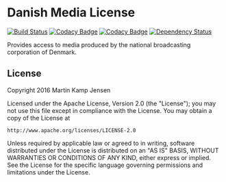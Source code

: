 # Danish Media License

[![Build Status](https://travis-ci.org/mkjensen/danish-media-license.svg?branch=master)](https://travis-ci.org/mkjensen/danish-media-license) [![Codacy Badge](https://api.codacy.com/project/badge/grade/23e8d80e9f0a44d9851f05e0a6158e19)](https://www.codacy.com/app/mkjensen/danish-media-license) [![Codacy Badge](https://api.codacy.com/project/badge/coverage/23e8d80e9f0a44d9851f05e0a6158e19)](https://www.codacy.com/app/mkjensen/danish-media-license) [![Dependency Status](https://www.versioneye.com/user/projects/56c1ce5518b271003b391410/badge.svg?style=flat)](https://www.versioneye.com/user/projects/56c1ce5518b271003b391410)

Provides access to media produced by the national broadcasting corporation of Denmark.

## License

Copyright 2016 Martin Kamp Jensen

Licensed under the Apache License, Version 2.0 (the "License");
you may not use this file except in compliance with the License.
You may obtain a copy of the License at

    http://www.apache.org/licenses/LICENSE-2.0

Unless required by applicable law or agreed to in writing, software
distributed under the License is distributed on an "AS IS" BASIS,
WITHOUT WARRANTIES OR CONDITIONS OF ANY KIND, either express or implied.
See the License for the specific language governing permissions and
limitations under the License.
